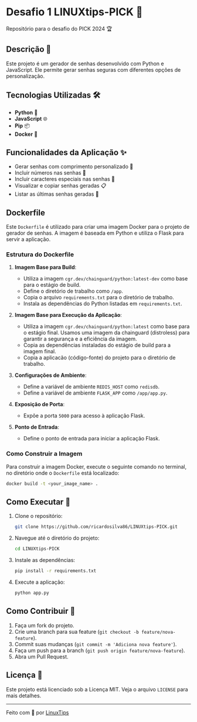 # Desafio 1 LINUXtips-PICK 🚀

Repositório para o desafio do PICK 2024 🏆

## Descrição 📄

Este projeto é um gerador de senhas desenvolvido com Python e JavaScript. Ele permite gerar senhas seguras com diferentes opções de personalização.

## Tecnologias Utilizadas 🛠️

- **Python** 🐍
- **JavaScript** 🌐
- **Pip** 📦
- **Docker** 🐳

## Funcionalidades da Aplicação ✨

- Gerar senhas com comprimento personalizado 🔢
- Incluir números nas senhas 🔢
- Incluir caracteres especiais nas senhas 🔡
- Visualizar e copiar senhas geradas 📋
- Listar as últimas senhas geradas 📜

## Dockerfile

Este `Dockerfile` é utilizado para criar uma imagem Docker para o projeto de gerador de senhas. A imagem é baseada em Python e utiliza o Flask para servir a aplicação.

### Estrutura do Dockerfile

1. **Imagem Base para Build**:
   - Utiliza a imagem `cgr.dev/chainguard/python:latest-dev` como base para o estágio de build.
   - Define o diretório de trabalho como `/app`.
   - Copia o arquivo `requirements.txt` para o diretório de trabalho.
   - Instala as dependências do Python listadas em `requirements.txt`.

2. **Imagem Base para Execução da Aplicação**:
   - Utiliza a imagem `cgr.dev/chainguard/python:latest` como base para o estágio final. Usamos uma imagem da chainguard (distroless) para garantir a segurança e a eficiência da imagem.  
   - Copia as dependências instaladas do estágio de build para a imagem final.
   - Copia a aplicacão (código-fonte) do projeto para o diretório de trabalho.

3. **Configurações de Ambiente**:
   - Define a variável de ambiente `REDIS_HOST` como `redisdb`.
   - Define a variável de ambiente `FLASK_APP` como `/app/app.py`.

4. **Exposição de Porta**:
   - Expõe a porta `5000` para acesso à aplicação Flask.

5. **Ponto de Entrada**:
   - Define o ponto de entrada para iniciar a aplicação Flask.

### Como Construir a Imagem

Para construir a imagem Docker, execute o seguinte comando no terminal, no diretório onde o `Dockerfile` está localizado:

```sh
docker build -t <your_image_name> .
```

## Como Executar 🚀

1. Clone o repositório:
   ```sh
   git clone https://github.com/ricardosilva86/LINUXtips-PICK.git
   ```

2. Navegue até o diretório do projeto:
   ```sh
   cd LINUXtips-PICK
   ```

3. Instale as dependências:
   ```sh
   pip install -r requirements.txt
   ```

4. Execute a aplicação:
   ```sh
   python app.py
   ```

## Como Contribuir 🤝

1. Faça um fork do projeto.
2. Crie uma branch para sua feature (`git checkout -b feature/nova-feature`).
3. Commit suas mudanças (`git commit -m 'Adiciona nova feature'`).
4. Faça um push para a branch (`git push origin feature/nova-feature`).
5. Abra um Pull Request.

## Licença 📄

Este projeto está licenciado sob a Licença MIT. Veja o arquivo `LICENSE` para mais detalhes.

---

Feito com 💙 por [LinuxTips](https://linuxtips.io)
